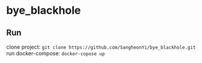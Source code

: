 # bye_blackhole
## Run
clone project:
` git clone https://github.com/SangheonYi/bye_blackhole.git `
run docker-compose:
`docker-copose up`
